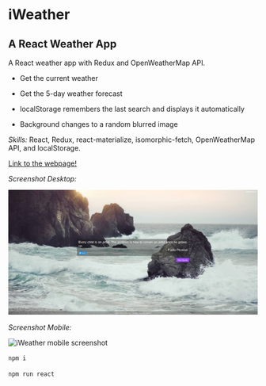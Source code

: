 # iWeather
## A React Weather App

A React weather app with Redux and OpenWeatherMap API.

* Get the current weather

* Get the 5-day weather forecast

* localStorage remembers the last search and displays it automatically

* Background changes to a random blurred image

*Skills:* React, Redux, react-materialize, isomorphic-fetch, OpenWeatherMap API, and localStorage.

[Link to the webpage!]()

*Screenshot Desktop:*

![iWeather desktop screenshot](https://raw.githubusercontent.com/JamesScript7/random-quote-machine/master/images/screenshot.png)

*Screenshot Mobile:*

![iWeather mobile  screenshot](https://raw.githubusercontent.com/JamesScript7/random-quote-machine/master/images/screenshot-mobile.png)

```
npm i

npm run react
```
